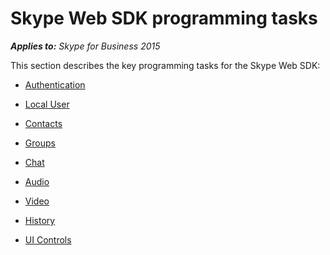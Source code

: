 
# Skype Web SDK programming tasks



 _**Applies to:** Skype for Business 2015_

This section describes the key programming tasks for the Skype Web SDK:


- [Authentication](PTAuth.md)
    
- [Local User](PTLocalUser.md)
    
- [Contacts](PTContacts.md)
    
- [Groups](PTGroups.md)
    
- [Chat](PTChat.md)
    
- [Audio](PTAudio.md)
    
- [Video](PTVideo.md)
    
- [History](PTHistory.md)

- [UI Controls](PTUIControls.md)